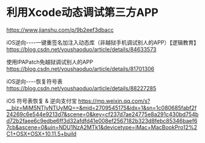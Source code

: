 # 利用Xcode动态调试第三方APP
https://www.jianshu.com/p/9b2eef3dbacc

iOS逆向----一键重签名加注入动态库（非越狱手机调试别人的APP）【逻辑教育】
https://blog.csdn.net/youshaoduo/article/details/84633573

使用​​IPAPatch免越狱调试别人的APP
https://blog.csdn.net/youshaoduo/article/details/81701306

iOS逆向----恢复符号表
https://blog.csdn.net/youshaoduo/article/details/88227285

 iOS 符号表恢复 & 逆向支付宝 
 https://mp.weixin.qq.com/s?__biz=MjM5NTIyNTUyMQ==&mid=2709545175&idx=1&sn=1c080685fabf2f24269c6e544e9213d7&scene=0&key=cf237d7ae24775e8a291c430bd754bd72b2faee6c9edbe6ff3d32afdfd41e008ef2567182b323d8febc85346baef67cb&ascene=0&uin=NDU1NzA2MTk1&devicetype=iMac+MacBookPro12%2C1+OSX+OSX+10.11.5+build